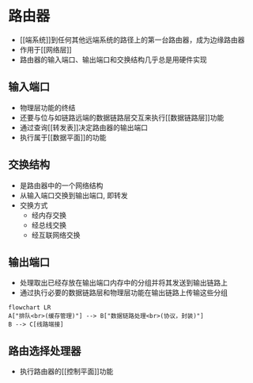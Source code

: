 # 路由器

- [[端系统]]到任何其他远端系统的路径上的第一台路由器，成为边缘路由器
- 作用于[[网络层]]
- 路由器的输入端口、输出端口和交换结构几乎总是用硬件实现

## 输入端口

- 物理层功能的终结
- 还要与位与如链路远端的数据链路层交互来执行[[数据链路层]]功能
- 通过查询[[转发表]]决定路由器的输出端口
- 执行属于[[数据平面]]的功能

## 交换结构

- 是路由器中的一个网络结构
- 从输入端口交换到输出端口, 即转发
- 交换方式
  - 经内存交换
  - 经总线交换
  - 经互联网络交换
  
## 输出端口

- 处理取出已经存放在输出端口内存中的分组并将其发送到输出链路上
- 通过执行必要的数据链路层和物理层功能在输出链路上传输这些分组

```mermaid
flowchart LR
A["排队<br>(缓存管理)"] --> B["数据链路处理<br>(协议，封装)"]
B --> C[线路端接]
```

## 路由选择处理器

- 执行路由器的[[控制平面]]功能
  